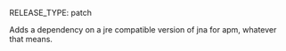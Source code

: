 RELEASE_TYPE: patch

Adds a dependency on a jre compatible version of jna for apm, whatever that means.
